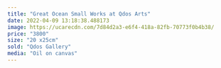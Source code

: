 ```yaml
---
title: "Great Ocean Small Works at Qdos Arts"
date: 2022-04-09 13:18:38.488173
image: https://ucarecdn.com/7d84d2a3-e6f4-418a-82fb-70773f0b4b38/
price: "3800"
size: "20 x25cm"
sold: "Qdos Gallery"
media: "Oil on canvas"
---
```


